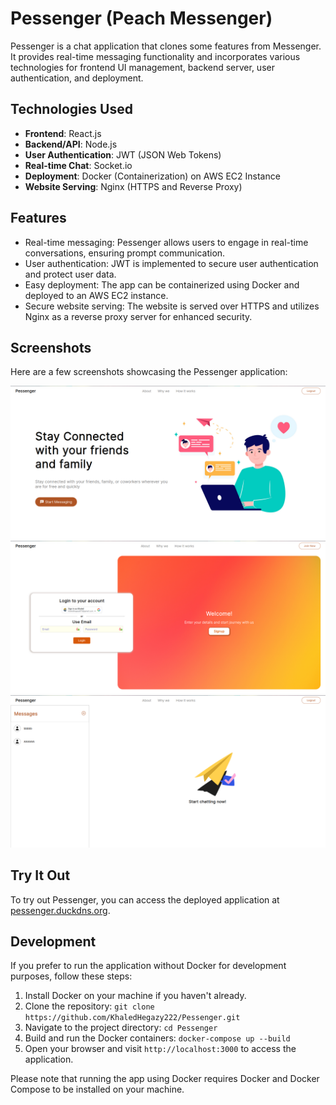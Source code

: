 # Pessenger (Peach Messenger)

Pessenger is a chat application that clones some features from Messenger. It provides real-time messaging functionality and incorporates various technologies for frontend UI management, backend server, user authentication, and deployment.

## Technologies Used

- **Frontend**: React.js
- **Backend/API**: Node.js
- **User Authentication**: JWT (JSON Web Tokens)
- **Real-time Chat**: Socket.io
- **Deployment**: Docker (Containerization) on AWS EC2 Instance
- **Website Serving**: Nginx (HTTPS and Reverse Proxy)

## Features

- Real-time messaging: Pessenger allows users to engage in real-time conversations, ensuring prompt communication.
- User authentication: JWT is implemented to secure user authentication and protect user data.
- Easy deployment: The app can be containerized using Docker and deployed to an AWS EC2 instance.
- Secure website serving: The website is served over HTTPS and utilizes Nginx as a reverse proxy server for enhanced security.

## Screenshots

Here are a few screenshots showcasing the Pessenger application:

![Screenshot 1](./docs/images/landing-page.png)
![Screenshot 2](./docs/images/login-page.png)
![Screenshot 3](./docs/images/chat-page.png)

## Try It Out

To try out Pessenger, you can access the deployed application at [pessenger.duckdns.org](http://pessenger.duckdns.org/).

## Development

If you prefer to run the application without Docker for development purposes, follow these steps:

1. Install Docker on your machine if you haven't already.
2. Clone the repository: `git clone https://github.com/KhaledHegazy222/Pessenger.git`
3. Navigate to the project directory: `cd Pessenger`
4. Build and run the Docker containers: `docker-compose up --build`
5. Open your browser and visit `http://localhost:3000` to access the application.

Please note that running the app using Docker requires Docker and Docker Compose to be installed on your machine.
